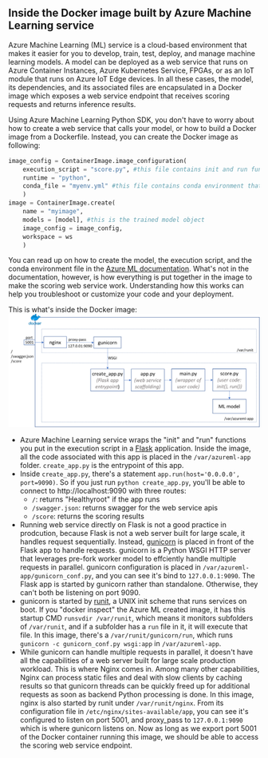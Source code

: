 ## Inside the Docker image built by Azure Machine Learning service

Azure Machine Learning (ML) service is a cloud-based environment that makes it easier for you to develop, train, test, deploy, and manage machine learning models. A model can be deployed as a web service that runs on Azure Container Instances, Azure Kubernetes Service, FPGAs, or as an IoT module that runs on Azure IoT Edge devices. In all these cases, the model, its dependencies, and its associated files are encapsulated in a Docker image which exposes a web service endpoint that receives scoring requests and returns inference results.

Using Azure Machine Learning Python SDK, you don't have to worry about how to create a web service that calls your model, or how to build a Docker image from a Dockerfile. Instead, you can create the Docker image as following:

```python
image_config = ContainerImage.image_configuration(
    execution_script = "score.py", #this file contains init and run functions that you implement
    runtime = "python",
    conda_file = "myenv.yml" #this file contains conda environment that the model depends on
    )
image = ContainerImage.create(
    name = "myimage", 
    models = [model], #this is the trained model object
    image_config = image_config,
    workspace = ws
    )
```

You can read up on how to create the model, the execution script, and the conda environment file in the [Azure ML documentation](https://docs.microsoft.com/en-us/azure/machine-learning/service/how-to-deploy-and-where). What's not in the documentation, however, is how everything is put together in the image to make the scoring web service work. Understanding how this works can help you troubleshoot or customize your code and your deployment.  

This is what's inside the Docker image:
<img src="images/amldocker.png" alt="Azure Machine Learning Docker image" />
*  Azure Machine Learning service wraps the "init" and "run" functions you put in the execution script in a [Flask](http://flask.pocoo.org/) application. Inside the image, all the code associated with this app is placed in the ```/var/azureml-app``` folder. ```create_app.py``` is the entrypoint of this app.  
*  Inside ```create_app.py```, there's a statement ```app.run(host='0.0.0.0', port=9090)```. So if you just run ```python create_app.py```, you'll be able to connect to http://<span></span>localhost:9090 with three routes:
    *  ```/```: returns "Healthyroot" if the app runs
    *  ```/swagger.json```: returns swagger for the web service apis
    *  ```/score```: returns the scoring results
*  Running web service directly on Flask is not a good practice in prodcution, because Flask is not a web server built for large scale, it handles request sequentially. Instead, [gunicorn](https://gunicorn.org/) is placed in front of the Flask app to handle requests. gunicorn is a Python WSGI HTTP server that leverages pre-fork worker model to effciently handle multiple requests in parallel. gunicorn configuration is placed in ```/var/azureml-app/gunicorn_conf.py```, and you can see it's bind to ```127.0.0.1:9090```. The Flask app is started by gunicorn rather than standalone. Otherwise, they can't both be listening on port 9090.
*  gunicorn is started by [runit](http://smarden.org/runit/), a UNIX init scheme that runs services on boot. If you "docker inspect" the Azure ML created image, it has this startup CMD ```runsvdir /var/runit```, which means it monitors subfolders of ```/var/runit```, and if a subfolder has a ```run``` file in it, it will execute that file. In this image, there's a ```/var/runit/gunicorn/run```, which runs ```gunicorn -c gunicorn_conf.py wsgi:app``` in ```/var/azureml-app```.
*  While gunicorn can handle multiple requests in parallel, it doesn't have all the capabilities of a web server built for large scale production workload. This is where Nginx comes in. Among many other capabilities, Nginx can process static files and deal with slow clients by caching results so that gunicorn threads can be quickly freed up for additional requests as soon as backend Python processing is done. In this image, nginx is also started by runit under ```/var/runit/nginx```. From its configuration file in ```/etc/nginx/sites-available/app```, you can see it's configured to listen on port 5001, and proxy_pass to ```127.0.0.1:9090``` which is where gunicorn listens on. Now as long as we export port 5001 of the Docker container running this image, we should be able to access the scoring web service endpoint.

